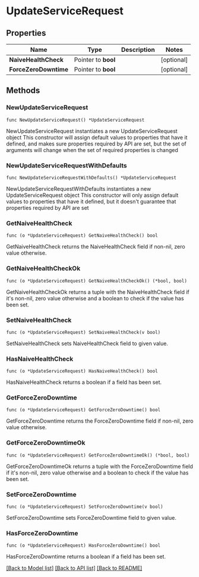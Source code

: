# UpdateServiceRequest

## Properties

Name | Type | Description | Notes
------------ | ------------- | ------------- | -------------
**NaiveHealthCheck** | Pointer to **bool** |  | [optional] 
**ForceZeroDowntime** | Pointer to **bool** |  | [optional] 

## Methods

### NewUpdateServiceRequest

`func NewUpdateServiceRequest() *UpdateServiceRequest`

NewUpdateServiceRequest instantiates a new UpdateServiceRequest object
This constructor will assign default values to properties that have it defined,
and makes sure properties required by API are set, but the set of arguments
will change when the set of required properties is changed

### NewUpdateServiceRequestWithDefaults

`func NewUpdateServiceRequestWithDefaults() *UpdateServiceRequest`

NewUpdateServiceRequestWithDefaults instantiates a new UpdateServiceRequest object
This constructor will only assign default values to properties that have it defined,
but it doesn't guarantee that properties required by API are set

### GetNaiveHealthCheck

`func (o *UpdateServiceRequest) GetNaiveHealthCheck() bool`

GetNaiveHealthCheck returns the NaiveHealthCheck field if non-nil, zero value otherwise.

### GetNaiveHealthCheckOk

`func (o *UpdateServiceRequest) GetNaiveHealthCheckOk() (*bool, bool)`

GetNaiveHealthCheckOk returns a tuple with the NaiveHealthCheck field if it's non-nil, zero value otherwise
and a boolean to check if the value has been set.

### SetNaiveHealthCheck

`func (o *UpdateServiceRequest) SetNaiveHealthCheck(v bool)`

SetNaiveHealthCheck sets NaiveHealthCheck field to given value.

### HasNaiveHealthCheck

`func (o *UpdateServiceRequest) HasNaiveHealthCheck() bool`

HasNaiveHealthCheck returns a boolean if a field has been set.

### GetForceZeroDowntime

`func (o *UpdateServiceRequest) GetForceZeroDowntime() bool`

GetForceZeroDowntime returns the ForceZeroDowntime field if non-nil, zero value otherwise.

### GetForceZeroDowntimeOk

`func (o *UpdateServiceRequest) GetForceZeroDowntimeOk() (*bool, bool)`

GetForceZeroDowntimeOk returns a tuple with the ForceZeroDowntime field if it's non-nil, zero value otherwise
and a boolean to check if the value has been set.

### SetForceZeroDowntime

`func (o *UpdateServiceRequest) SetForceZeroDowntime(v bool)`

SetForceZeroDowntime sets ForceZeroDowntime field to given value.

### HasForceZeroDowntime

`func (o *UpdateServiceRequest) HasForceZeroDowntime() bool`

HasForceZeroDowntime returns a boolean if a field has been set.


[[Back to Model list]](../README.md#documentation-for-models) [[Back to API list]](../README.md#documentation-for-api-endpoints) [[Back to README]](../README.md)



